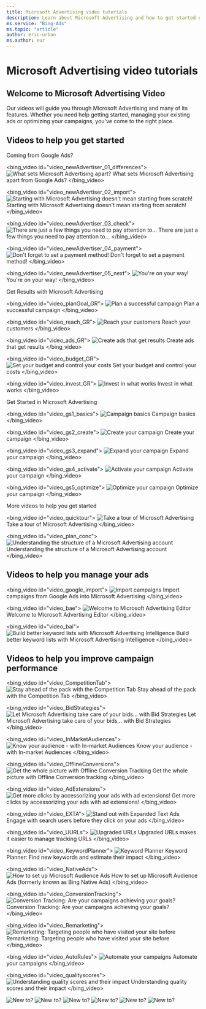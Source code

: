 ```yaml
---
title: Microsoft Advertising video tutorials
description: Learn about Microsoft Advertising and how to get started on advertising your business.
ms.service: "Bing-Ads"
ms.topic: "article"
author: eric-urban
ms.author: eur
---
```


# Microsoft Advertising video tutorials

## Welcome to Microsoft Advertising Video

Our videos will guide you through Microsoft Advertising and many of its features. Whether you need help getting started, managing your existing ads or optimizing your campaigns, you've come to the right place.

## Videos to help you get started

Coming from Google Ads?

<bing_video id="video_newAdvertiser_01_differences">
                  ![What sets Microsoft Advertising apart?](../images/BA_VideoThumb_FromAdwords_Differences.png)
                  What sets Microsoft Advertising apart from Google Ads?
                </bing_video>

<bing_video id="video_newAdvertiser_02_import">
                  ![Starting with Microsoft Advertising doesn't mean starting from scratch!](../images/BA_VideoThumb_FromAdwords_Import.png)
                  Starting with Microsoft Advertising doesn't mean starting from scratch!
                </bing_video>

<bing_video id="video_newAdvertiser_03_check">
                  ![There are just a few things you need to pay attention to...](../images/BA_VideoThumb_FromAdwords_Dangers.png)
                  There are just a few things you need to pay attention to...
                </bing_video>

<bing_video id="video_newAdvertiser_04_payment">
                  ![Don't forget to set a payment method!](../images/BA_VideoThumb_FromAdwords_Payment.png)
                  Don't forget to set a payment method!
                </bing_video>

<bing_video id="video_newAdvertiser_05_next">
                  ![You're on your way!](../images/BA_VideoThumb_FromAdwords_Next.png)
                  You're on your way!
                </bing_video>

Get Results with Microsoft Advertising

<bing_video id="video_planGoal_GR">
                  ![Plan a successful campaign](../images/BA_VideoThumb_GetResults_01_goal.png)
                  Plan a successful campaign
                </bing_video>

<bing_video id="video_reach_GR">
                  ![Reach your customers](../images/BA_VideoThumb_GetResults_02_reach.png)
                  Reach your customers
                </bing_video>

<bing_video id="video_ads_GR">
                  ![Create ads that get results](../images/BA_VideoThumb_GetResults_03_ads.png)
                  Create ads that get results
                </bing_video>

<bing_video id="video_budget_GR">
                  ![Set your budget and control your costs](../images/BA_VideoThumb_GetResults_04_budget.png)
                  Set your budget and control your costs
                </bing_video>

<bing_video id="video_invest_GR">
                  ![Invest in what works](../images/BA_VideoThumb_GetResults_05_invest.png)
                  Invest in what works
                </bing_video>

Get Started in Microsoft Advertising

<bing_video id="video_gs1_basics">
                  ![Campaign basics](../images/BA_VideoThumb_GS_basics.png)
                  Campaign basics
                </bing_video>

<bing_video id="video_gs2_create">
                  ![Create your campaign](../images/BA_VideoThumb_GS_basics.png)
                  Create your campaign
                </bing_video>

<bing_video id="video_gs3_expand">
                  ![Expand your campaign](../images/BA_VideoThumb_GS_basics.png)
                  Expand your campaign
                </bing_video>

<bing_video id="video_gs4_activate">
                  ![Activate your campaign](../images/BA_VideoThumb_GS_basics.png)
                  Activate your campaign
                </bing_video>

<bing_video id="video_gs5_optimize">
                  ![Optimize your campaign](../images/BA_VideoThumb_GS_basics.png)
                  Optimize your campaign
                </bing_video>

More videos to help you get started

<bing_video id="video_quicktour">
                  ![Take a tour of Microsoft Advertising](../images/BA_VideoThumb_quicktour.png)
                  Take a tour of Microsoft Advertising
                </bing_video>

<bing_video id="video_plan_conc">
                  ![Understanding the structure of a Microsoft Advertising account](../images/BA_VideoThumb_OrganizeSuccess.png)
                  Understanding the structure of a Microsoft Advertising account
                </bing_video>

## Videos to help you manage your ads

<bing_video id="video_google_import">
                  ![Import campaigns](../images/BA_VideoThumb_GoogleImport.png)
                  Import campaigns from Google Ads into Microsoft Advertising
                </bing_video>

<bing_video id="video_bae">
                  ![Welcome to Microsoft Advertising Editor](../images/BA_VideoThumb_BAE.png)
                  Welcome to Microsoft Advertising Editor
                </bing_video>

<bing_video id="video_bai">
                  ![Build better keyword lists with Microsoft Advertising Intelligence](../images/BA_VideoThumb_Bai.png)
                  Build better keyword lists with Microsoft Advertising Intelligence
                </bing_video>

## Videos to help you improve campaign performance

<bing_video id="video_CompetitionTab">
                  ![Stay ahead of the pack with the Competition Tab](../images/BA_VideoThumb_CompetitionTab.png)
                  Stay ahead of the pack with the Competition Tab
                </bing_video>

<bing_video id="video_BidStrategies">
                  ![Let Microsoft Advertising take care of your bids... with Bid Strategies](../images/BA_VideoThumb_BidStrategies.png)
                  Let Microsoft Advertising take care of your bids... with Bid Strategies
                </bing_video>

<bing_video id="video_InMarketAudiences">
                  ![Know your audience - with In-market Audiences](../images/BA_VideoThumb_InMarketAudiences.png)
                  Know your audience - with In-market Audiences
                </bing_video>

<bing_video id="video_OfflineConversions">
                  ![Get the whole picture with Offline Conversion Tracking](../images/BA_VideoThumb_OfflineConversions.png)
                  Get the whole picture with Offline Conversion tracking
                </bing_video>

<bing_video id="video_AdExtensions">
                  ![Get more clicks by accessorizing your ads with ad extensions!](../images/BA_VideoThumb_AdExtensions.png)
                  Get more clicks by accessorizing your ads with ad extensions!
                </bing_video>

<bing_video id="video_EXTA">
                  ![Stand out with Expanded Text Ads](../images/BA_VideoThumb_EXTA.png)
                  Engage with search users before they click on your ads
                </bing_video>

<bing_video id="video_UURLs">
                  ![Upgraded URLs](../images/BA_VideoThumb_UURLs.png)
                  Upgraded URLs makes it easier to manage tracking URLs
                </bing_video>

<bing_video id="video_KeywordPlanner">
                  ![Keyword Planner](../images/BA_VideoThumb_KeywordPlanner.png)
                  Keyword Planner: Find new keywords and estimate their impact
                </bing_video>

<bing_video id="video_NativeAds">
                  ![How to set up Microsoft Audience Ads](../images/BA_VideoThumb_NativeAds.png)
                  How to set up Microsoft Audience Ads (formerly known as Bing Native Ads)
                </bing_video>

<bing_video id="video_ConversionTracking">
                  ![Conversion Tracking: Are your campaigns achieving your goals?](../images/BA_VideoThumb_ConversionTracking.png)
                  Conversion Tracking: Are your campaigns achieving your goals?
                </bing_video>

<bing_video id="video_Remarketing">
                  ![Remarketing: Targeting people who have visited your site before](../images/BA_VideoThumb_Remarketing.png)
                  Remarketing: Targeting people who have visited your site before
                </bing_video>

<bing_video id="video_AutoRules">
                  ![Automate your campaigns](../images/BA_VideoThumb_AutoRules.png)
                  Automate your campaigns
                </bing_video>

<bing_video id="video_qualityscores">
                  ![Understanding quality scores and their impact](../images/BA_VideoThumb_QualityScore.png)
                  Understanding quality scores and their impact
                </bing_video>

![New to?](../images/BA_VideosHeroPhoto.jpg)  ![New to?](../images/BA_VideoHero.gif)  ![New to?](../images/BA_VideoHero.png)  ![New to?](../images/BA_icon_edit_white.png)  ![New to?](../images/BA_VideoHero2020.png)  ![New to?](../images/BA_VideoHero.gif)

